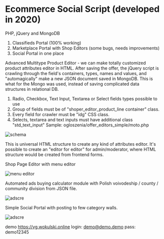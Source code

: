 # Ecommerce Social Script (developed in 2020)
PHP, jQuery and MongoDB

1. Classifieds Portal (100% working)
2. Marketplace Portal with Shop Editors (some bugs, needs improvements)
3. Social Portal
in one place

Advanced Multitype Product Editor - we can make totally customized product attributes editor in HTML.
After saving the offer, the jQuery script is crawling through the field's containers, types, names and values, and "automagically" make a new JSON document saved in MongoDB.
This is what for the Mongo was used, instead of saving complicated data structures in relational DB.
1. Radio, Checkbox, Text Input, Textarea or Select fields types possible to use
2. Group of fields must be of "shoper_editor_product_line container" class.
3. Every field for crawler must be "idg" CSS class.
4. Selects, textarea and text inputs must have additional class "std_text_input"
Sample: ogloszenia/offer_editors_simple/moto.php

![schema](https://user-images.githubusercontent.com/35747845/111639435-8e5e0700-87fb-11eb-979e-f6eba8290724.png)

This is universal HTML structure to create any kind of attributes editor.
It's possible to create an "editor for editor" for admin/moderator, where HTML structure would be created from frontend forms.

Shop Page Editor with menu editor

![menu editor](https://user-images.githubusercontent.com/35747845/111639789-dc730a80-87fb-11eb-9610-eacd6298287e.png)

Automated ads buying calculator module with Polish voivodeship / county / community division from JSON file.

![adscre](https://user-images.githubusercontent.com/35747845/111640263-52777180-87fc-11eb-98d3-95ef1fd69b31.png)

Simple Social Portal with posting to few category walls.

![adscre](https://user-images.githubusercontent.com/35747845/111642981-d894b780-87fe-11eb-9105-447b9b43e24c.png)

demo https://vg.wokulski.online
login: demo@demo.demo
pass: demo12345

